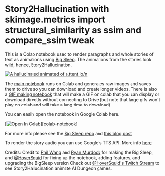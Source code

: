 # Story2Hallucination with skimage.metrics import structural_similarity as ssim and compare_ssim tweak

This is a Colab notebook used to render paragraphs and whole stories of text as animations using [Big Sleep](https://github.com/lucidrains/big-sleep/).  The animations from the stories look wild, hence, Story2Hallucination.

[![A hallucinated animated of a.ttent.io/n](story2halluc.gif)](https://www.youtube.com/watch?v=9Y-UZquQDf0)

The [main notebook](https://github.com/lots-of-things/Story2Hallucination/blob/main/Story2Hallucination.ipynb) runs on Colab and generates raw images and saves them to drive so you can download and create longer videos.  There is also a [GIF making notebook](https://github.com/lots-of-things/Story2Hallucination/blob/main/Story2Hallucination_GIF.ipynb) that will make a GIF on colab that you can display or download directly without connecting to Drive (but note that large gifs won't play on colab and will take a long time to download).


You can easily open the notebook in Google Colab here.

[![Open In Colab][colab-badge]][colab-notebook]

[modified colab-notebook]: <https://colab.research.google.com/drive/1ogEOJ2b6YLINe-1W5RrAzRtxwk00X68L?authuser=1#scrollTo=kWfYQ7yvE6qr&uniqifier=1>
[colab-badge]: <https://colab.research.google.com/assets/colab-badge.svg>

For more info please see the [Big Sleep repo](https://github.com/lucidrains/big-sleep/) and [this blog post](https://bonkerfield.org/2021/01/story2hallucination/).

To render the story audio you can use Google's TTS API. More info [here](https://codelabs.developers.google.com/codelabs/cloud-text-speech-python3)

Credits:
Credit to [Phil Wang](https://github.com/lucidrains/) and [Ryan Murdock](https://rynmurdock.github.io/) for making the Big Sleep, and [@HoverSquid](https://www.twitch.tv/hoversquid) for fixing up the notebook, adding features, and upgrading the BigSleep version Check out [@HoverSquid's Twitch Stream](https://www.twitch.tv/hoversquid) to see Story2Hallucination animate AI Dungeon games.


